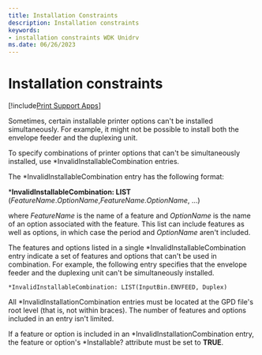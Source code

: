 ```yaml
---
title: Installation Constraints
description: Installation constraints
keywords:
- installation constraints WDK Unidrv
ms.date: 06/26/2023
---
```


# Installation constraints

[!include[Print Support Apps](../includes/print-support-apps.md)]

Sometimes, certain installable printer options can't be installed simultaneously. For example, it might not be possible to install both the envelope feeder and the duplexing unit.

To specify combinations of printer options that can't be simultaneously installed, use \*InvalidInstallableCombination entries.

The \*InvalidInstallableCombination entry has the following format:

\***InvalidInstallableCombination: LIST** (*FeatureName*.*OptionName*,*FeatureName*.*OptionName*, ...)

where *FeatureName* is the name of a feature and *OptionName* is the name of an option associated with the feature. This list can include features as well as options, in which case the period and *OptionName* aren't included.

The features and options listed in a single \*InvalidInstallableCombination entry indicate a set of features and options that can't be used in combination. For example, the following entry specifies that the envelope feeder and the duplexing unit can't be simultaneously installed.

```GPD
*InvalidInstallableCombination: LIST(InputBin.ENVFEED, Duplex)
```

All \*InvalidInstallationCombination entries must be located at the GPD file's root level (that is, not within braces). The number of features and options included in an entry isn't limited.

If a feature or option is included in an \*InvalidInstallationCombination entry, the feature or option's \*Installable? attribute must be set to **TRUE**.
